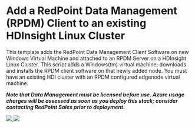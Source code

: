 # Add a RedPoint Data Management (RPDM) Client to an existing HDInsight Linux Cluster
This template adds the RedPoint Data Management Client Software on new Windows Virtual Machine and
attached to an RPDM Server on a HDInsight Linux Cluster.
This script adds a Windows(tm) virtual machine; downloads and installs the RPDM client software
on that newly added node. 
You must have an existing HDI cluster with an RPDM configured edgenode virtual machine.

**_Note that Data Management must be licensed before use. Azure usage charges will
be assessed as soon as you deploy this stack; consider contacting RedPoint Sales prior to deployment._**

<a href="https://portal.azure.com/#create/Microsoft.Template/uri/https%3A%2F%2Fraw.githubusercontent.com%2Fredpoint-global%2Fdm4h-hdi-test%2Fmaster%2Fworker-only%2Fazuredeploy.json" target="_blank">
    <img src="http://azuredeploy.net/deploybutton.png"/>
</a>
<a href="http://armviz.io/#/?load=https%3A%2F%2Fraw.githubusercontent.com%2Fredpoint-global%2Fdm4h-hdi-test%2Fmaster%2Fworker-only%2Fazuredeploy.json" target="_blank">
      <img src="http://armviz.io/visualizebutton.png"/>
</a>
